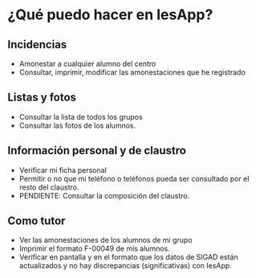 # ¿Qué puedo hacer en IesApp?

## Incidencias
* Amonestar a cualquier alumno del centro
* Consultar, imprimir, modificar las amonestaciones que he registrado

## Listas y fotos
* Consultar la lista de todos los grupos 
* Consultar las fotos de los alumnos.

## Información personal y de claustro
* Verificar mi ficha personal
* Permitir o no que mi teléfono o teléfonos pueda ser consultado por el resto del claustro.
* PENDIENTE: Consultar la composición del claustro.

## Como tutor
* Ver las amonestaciones de los alumnos de mi grupo
* Imprimir el formato F-00049  de mis alumnos.
* Verificar en pantalla y en el formato que los datos de SIGAD están actualizados y no hay discrepancias (significativas) con IesApp.

